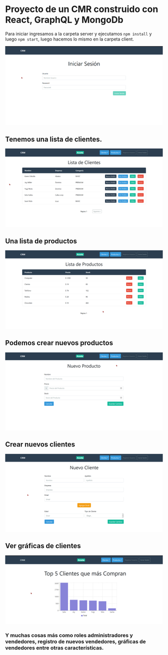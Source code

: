 # Proyecto de un **CMR** construido con React, GraphQL y MongoDb

Para iniciar ingresamos a la carpeta server y ejecutamos `npm install` y luego `npm start`, luego hacemos lo mismo en la carpeta client.

<img src='./screenShots/img1.png' alt='login'>

## Tenemos una lista de clientes.

<img src='./screenShots/img2.png' alt='clientes'>

## Una lista de productos

<img src='./screenShots/img3.png' alt='productos'>

## Podemos crear nuevos productos

<img src='./screenShots/img4.png' alt='productos'>

## Crear nuevos clientes

<img src='./screenShots/img5.png' alt='productos'>

## Ver gráficas de clientes

<img src='./screenShots/img6.png' alt='productos'>

### Y muchas cosas más como roles administradores y vendedores, registro de nuevos vendedores, gráficas de vendedores entre otras características.
